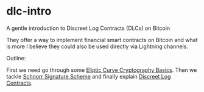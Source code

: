 # dlc-intro
A gentle introduction to Discreet Log Contracts (DLCs) on Bitcoin

They offer a way to implement financial smart contracts on Bitcoin and what is more I believe they could also be used directly via Lightning channels.

Outline: 

First we need go through some [Eliptic Curve Cryptography Basics](ecc101.md). Then we tackle [Schnorr Signature Scheme](./schnorr.md) and finally explain [Discreet Log Contracts](./dlc.md).